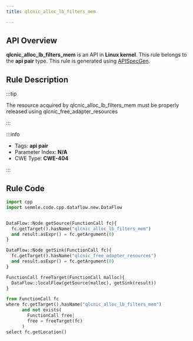 ```yaml
---
title: qlcnic_alloc_lb_filters_mem

---
```



## API Overview
**qlcnic_alloc_lb_filters_mem** is an API in **Linux kernel**. This rule belongs to the **api pair** type. This rule is generated using [APISpecGen](../../tools/APISpecGen).
## Rule Description

:::tip

The resource acquired by qlcnic_alloc_lb_filters_mem must be properly released using qlcnic_free_adapter_resources

:::

:::info

- Tags: **api pair**
- Parameter Index: **N/A**
- CWE Type: **CWE-404**

:::

## Rule Code
```python
import cpp
import semmle.code.cpp.dataflow.new.DataFlow


DataFlow::Node getSource(FunctionCall fc){
  fc.getTarget().hasName("qlcnic_alloc_lb_filters_mem")
  and result.asExpr() = fc.getArgument(0)
}

DataFlow::Node getSink(FunctionCall fc){
  fc.getTarget().hasName("qlcnic_free_adapter_resources")
  and result.asExpr() = fc.getArgument(0)
}

FunctionCall freeTarget(FunctionCall malloc){
  DataFlow::localFlow(getSource(malloc), getSink(result))
}

from FunctionCall fc
where fc.getTarget().hasName("qlcnic_alloc_lb_filters_mem")
      and not exists(
        FunctionCall free| 
        free = freeTarget(fc)
      )
select fc.getLocation()

    
```